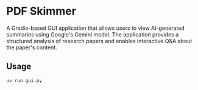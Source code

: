 # PDF Skimmer

A Gradio-based GUI application that allows users to view AI-generated summaries using Google's Gemini model. The application provides a structured analysis of research papers and enables interactive Q&A about the paper's content.


## Usage

```bash
uv run gui.py
```
